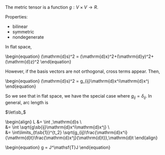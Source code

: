 
The metric tensor is a function $g: V \times V \to R$.

Properties:

- bilinear
- symmetric
- nondegenerate

In flat space,


\begin{equation}
(\mathrm{d}s)^2 = (\mathrm{d}x)^2+(\mathrm{d}y)^2+(\mathrm{d}z)^2
\end{equation}

However, if the basis vectors are not orthogonal, cross terms appear. Then,

\begin{equation}
(\mathrm{d}s)^2 = g_{ij}\mathrm{d}x^i\mathrm{d}x^j
\end{equation}

So we see that in flat space, we have the special case where $g_{ij} = \delta_{ij}$. In general, arc length is

$\let\sb_$

\begin{align}
L &= \int \,\mathrm{d}s \\\
&= \int \sqrt{g\sb{ij}\mathrm{d}x^i\mathrm{d}x^j} \\\
&= \int\limits_{t\sb{1}}^{t_2} \sqrt{g_{ij}\frac{\mathrm{d}x^i}{\mathrm{d}t}\frac{\mathrm{d}x^j}{\mathrm{d}t}}\,\mathrm{d}t
\end{align}


\begin{equation}
g = J^\mathsf{T}J
\end{equation}